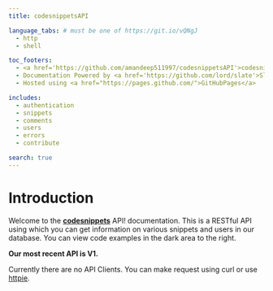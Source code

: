 ```yaml
---
title: codesnippetsAPI

language_tabs: # must be one of https://git.io/vQNgJ
  - http
  - shell

toc_footers:
  - <a href='https://github.com/amandeep511997/codesnippetsAPI'>codesnippets API on Github</a>
  - Documentation Powered by <a href='https://github.com/lord/slate'>Slate</a>
  - Hosted using <a href="https://pages.github.com/">GitHubPages</a>

includes:
  - authentication
  - snippets
  - comments
  - users
  - errors
  - contribute

search: true
---
```


# Introduction

Welcome to the [**codesnippets**](http://codesnippets.org/) API! documentation. This is a RESTful API using which you can get information on various snippets and users in our database. You can view code examples in the dark area to the right.

<aside class="notice" style="font-weight: bold;"> 
Our most recent API is V1.
</aside>

Currently there are no API Clients. You can make request using curl or use [httpie](https://httpie.org/doc#installation).
